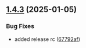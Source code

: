 ## [1.4.3](https://github.com/js20org/node-utils/compare/v1.4.2...v1.4.3) (2025-01-05)


### Bug Fixes

* added release rc ([67792af](https://github.com/js20org/node-utils/commit/67792af4f50d2c2859ba44219ff50d69105c6e41))

